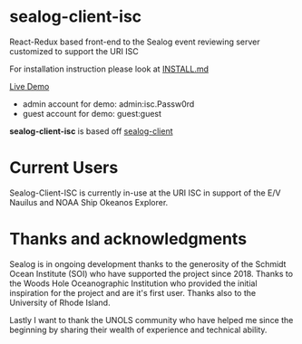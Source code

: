 # sealog-client-isc
React-Redux based front-end to the Sealog event reviewing server customized to support the URI ISC

For installation instruction please look at [INSTALL.md](./INSTALL.md)

[Live Demo](https://sealog-isc-test.oceandatarat.org)

- admin account for demo: admin:isc.Passw0rd
- guest account for demo: guest:guest

**sealog-client-isc** is based off [sealog-client](https://github.com/webbpinner/sealog-client-jason-shoreside)

# Current Users
Sealog-Client-ISC is currently in-use at the URI ISC in support of the E/V Nauilus and NOAA Ship Okeanos Explorer.

# Thanks and acknowledgments
Sealog is in ongoing development thanks to the generosity of the Schmidt Ocean Institute (SOI) who have supported the project since 2018. Thanks to the Woods Hole Oceanographic Institution who provided the initial inspiration for the project and are it's first user. Thanks also to the University of Rhode Island.

Lastly I want to thank the UNOLS community who have helped me since the beginning by sharing their wealth of experience and technical ability.
